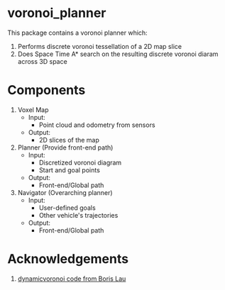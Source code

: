 # voronoi_planner
This package contains a voronoi planner which:
1. Performs discrete voronoi tessellation of a 2D map slice 
2. Does Space Time A* search on the resulting discrete voronoi diaram across 3D space

# Components
1. Voxel Map
    - Input:
        - Point cloud and odometry from sensors
    - Output:
        - 2D slices of the map
2. Planner (Provide front-end path)
    - Input:
        - Discretized voronoi diagram
        - Start and goal points
    - Output:
        - Front-end/Global path
3. Navigator (Overarching planner)
    - Input:
        - User-defined goals
        - Other vehicle's trajectories
    - Output:
        - Front-end/Global path
# Acknowledgements
1. [dynamicvoronoi code from Boris Lau](http://www2.informatik.uni-freiburg.de/~lau/dynamicvoronoi/)
